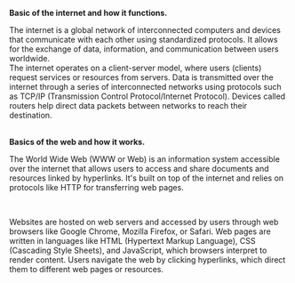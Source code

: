<b>Basic of the internet and how it functions.</b>
<br>
<p>The internet is a global network of interconnected computers and devices that communicate with each other using standardized protocols. It allows for the exchange of data, information, and communication between users worldwide.
<br>
The internet operates on a client-server model, where users (clients) request services or resources from servers. Data is transmitted over the internet through a series of interconnected networks using protocols such as TCP/IP (Transmission Control Protocol/Internet Protocol). Devices called routers help direct data packets between networks to reach their destination.
</p>
<br>
<b>Basics of the web and how it works.</b>
<br>
<p>The World Wide Web (WWW or Web) is an information system accessible over the internet that allows users to access and share documents and resources linked by hyperlinks. It's built on top of the internet and relies on protocols like HTTP for transferring web pages. </p>
<br>
<p>Websites are hosted on web servers and accessed by users through web browsers like Google Chrome, Mozilla Firefox, or Safari. Web pages are written in languages like HTML (Hypertext Markup Language), CSS (Cascading Style Sheets), and JavaScript, which browsers interpret to render content. Users navigate the web by clicking hyperlinks, which direct them to different web pages or resources. </p>

